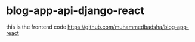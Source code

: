 # blog-app-api-django-react
this is the frontend code https://github.com/muhammedbadsha/blog-app-react

